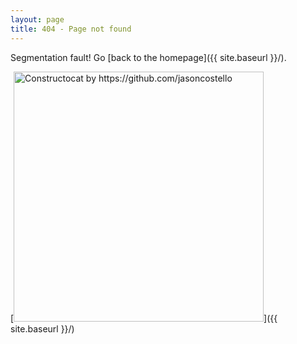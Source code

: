 ```yaml
---
layout: page
title: 404 - Page not found
---
```


Segmentation fault! Go [back to the homepage]({{ site.baseurl }}/).

[<img src="{{ site.baseurl }}/images/cssrip.png" alt="Constructocat by https://github.com/jasoncostello" style="width: 400px;"/>]({{ site.baseurl }}/)
